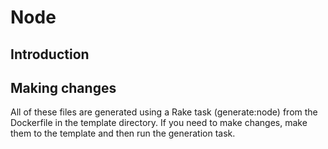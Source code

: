 # Node

## Introduction

## Making changes
All of these files are generated using a Rake task
(generate:node) from the Dockerfile in the template directory. If you need to
make changes, make them to the template and then run the generation task.
